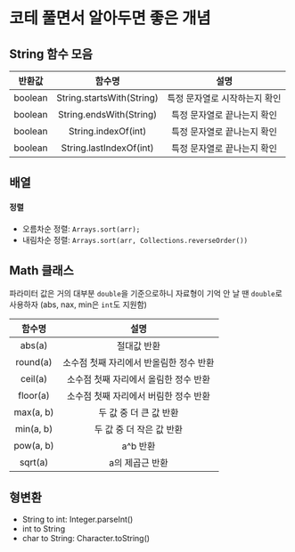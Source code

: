 # 코테 풀면서 알아두면 좋은 개념

## String 함수 모음

|   반환값   |            함수명            |        설명        |
|:-------:|:-------------------------:|:----------------:|
| boolean | String.startsWith(String) | 특정 문자열로 시작하는지 확인 |
| boolean |  String.endsWith(String)  | 특정 문자열로 끝나는지 확인  |
| boolean |    String.indexOf(int)    | 특정 문자열로 끝나는지 확인  |
| boolean |  String.lastIndexOf(int)  | 특정 문자열로 끝나는지 확인  |

## 배열

#### 정렬

- 오름차순 정렬: `Arrays.sort(arr);`
- 내림차순 정렬: `Arrays.sort(arr, Collections.reverseOrder())`

[//]: # (Arrays.sort의 경우 사전순으로 정렬하기 때문에 ["12", "111", "])

[//]: # (## 리스트)

[//]: # (Collections.swap&#40;Collection, T, T&#41;)

[//]: # (#### 정렬)


## Math 클래스

파라미터 값은 거의 대부분 `double`을 기준으로하니 자료형이 기억 안 날 땐 `double`로 사용하자
(abs, nax, min은 `int`도 지원함)

 |    함수명    |           설명           |
|:---------:|:----------------------:|
|  abs(a)   |         절대값 반환         |
| round(a)  | 소수점 첫째 자리에서 반올림한 정수 반환 |
|  ceil(a)  | 소수점 첫째 자리에서 올림한 정수 반환  |
| floor(a)  | 소수점 첫째 자리에서 버림한 정수 반환  |
| max(a, b) |     두 값 중 더 큰 값 반환     |
| min(a, b) |    두 값 중 더 작은 값 반환     |
| pow(a, b) |         a^b 반환         |
|  sqrt(a)  |       a의 제곱근 반환        |

## 형변환

- String to int: Integer.parseInt()
- int to String
- char to String: Character.toString()
